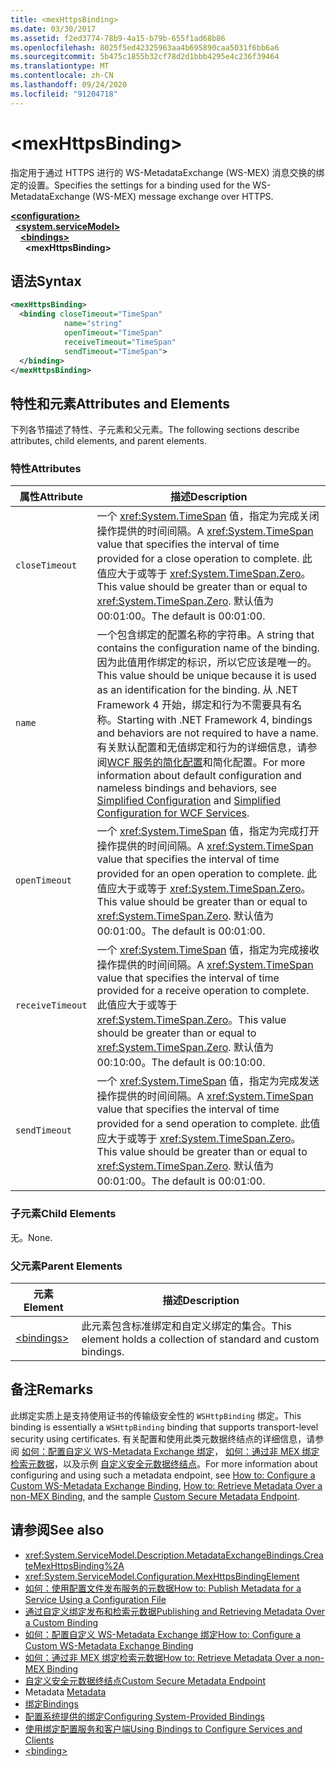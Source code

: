 ```yaml
---
title: <mexHttpsBinding>
ms.date: 03/30/2017
ms.assetid: f2ed3774-78b9-4a15-b79b-655f1ad68b86
ms.openlocfilehash: 8025f5ed42325963aa4b695890caa5031f6bb6a6
ms.sourcegitcommit: 5b475c1855b32cf78d2d1bbb4295e4c236f39464
ms.translationtype: MT
ms.contentlocale: zh-CN
ms.lasthandoff: 09/24/2020
ms.locfileid: "91204718"
---
```

# \<mexHttpsBinding>

<span data-ttu-id="8bc9c-101">指定用于通过 HTTPS 进行的 WS-MetadataExchange (WS-MEX) 消息交换的绑定的设置。</span><span class="sxs-lookup"><span data-stu-id="8bc9c-101">Specifies the settings for a binding used for the WS-MetadataExchange (WS-MEX) message exchange over HTTPS.</span></span>  
  
[**\<configuration>**](../configuration-element.md)\
&nbsp;&nbsp;[**\<system.serviceModel>**](system-servicemodel.md)\
&nbsp;&nbsp;&nbsp;&nbsp;[**\<bindings>**](bindings.md)\
&nbsp;&nbsp;&nbsp;&nbsp;&nbsp;&nbsp;**\<mexHttpsBinding>**  
  
## <a name="syntax"></a><span data-ttu-id="8bc9c-102">语法</span><span class="sxs-lookup"><span data-stu-id="8bc9c-102">Syntax</span></span>  
  
```xml  
<mexHttpsBinding>
  <binding closeTimeout="TimeSpan"
            name="string"
            openTimeout="TimeSpan"
            receiveTimeout="TimeSpan"
            sendTimeout="TimeSpan">
  </binding>
</mexHttpsBinding>
```  
  
## <a name="attributes-and-elements"></a><span data-ttu-id="8bc9c-103">特性和元素</span><span class="sxs-lookup"><span data-stu-id="8bc9c-103">Attributes and Elements</span></span>  

 <span data-ttu-id="8bc9c-104">下列各节描述了特性、子元素和父元素。</span><span class="sxs-lookup"><span data-stu-id="8bc9c-104">The following sections describe attributes, child elements, and parent elements.</span></span>  
  
### <a name="attributes"></a><span data-ttu-id="8bc9c-105">特性</span><span class="sxs-lookup"><span data-stu-id="8bc9c-105">Attributes</span></span>  
  
|<span data-ttu-id="8bc9c-106">属性</span><span class="sxs-lookup"><span data-stu-id="8bc9c-106">Attribute</span></span>|<span data-ttu-id="8bc9c-107">描述</span><span class="sxs-lookup"><span data-stu-id="8bc9c-107">Description</span></span>|  
|---------------|-----------------|  
|`closeTimeout`|<span data-ttu-id="8bc9c-108">一个 <xref:System.TimeSpan> 值，指定为完成关闭操作提供的时间间隔。</span><span class="sxs-lookup"><span data-stu-id="8bc9c-108">A <xref:System.TimeSpan> value that specifies the interval of time provided for a close operation to complete.</span></span> <span data-ttu-id="8bc9c-109">此值应大于或等于 <xref:System.TimeSpan.Zero>。</span><span class="sxs-lookup"><span data-stu-id="8bc9c-109">This value should be greater than or equal to <xref:System.TimeSpan.Zero>.</span></span> <span data-ttu-id="8bc9c-110">默认值为 00:01:00。</span><span class="sxs-lookup"><span data-stu-id="8bc9c-110">The default is 00:01:00.</span></span>|  
|`name`|<span data-ttu-id="8bc9c-111">一个包含绑定的配置名称的字符串。</span><span class="sxs-lookup"><span data-stu-id="8bc9c-111">A string that contains the configuration name of the binding.</span></span> <span data-ttu-id="8bc9c-112">因为此值用作绑定的标识，所以它应该是唯一的。</span><span class="sxs-lookup"><span data-stu-id="8bc9c-112">This value should be unique because it is used as an identification for the binding.</span></span> <span data-ttu-id="8bc9c-113">从 .NET Framework 4 开始，绑定和行为不需要具有名称。</span><span class="sxs-lookup"><span data-stu-id="8bc9c-113">Starting with .NET Framework 4, bindings and behaviors are not required to have a name.</span></span> <span data-ttu-id="8bc9c-114">有关默认配置和无值绑定和行为的详细信息，请参阅[WCF 服务的](../../../wcf/samples/simplified-configuration-for-wcf-services.md)[简化配置](../../../wcf/simplified-configuration.md)和简化配置。</span><span class="sxs-lookup"><span data-stu-id="8bc9c-114">For more information about default configuration and nameless bindings and behaviors, see [Simplified Configuration](../../../wcf/simplified-configuration.md) and [Simplified Configuration for WCF Services](../../../wcf/samples/simplified-configuration-for-wcf-services.md).</span></span>|  
|`openTimeout`|<span data-ttu-id="8bc9c-115">一个 <xref:System.TimeSpan> 值，指定为完成打开操作提供的时间间隔。</span><span class="sxs-lookup"><span data-stu-id="8bc9c-115">A <xref:System.TimeSpan> value that specifies the interval of time provided for an open operation to complete.</span></span> <span data-ttu-id="8bc9c-116">此值应大于或等于 <xref:System.TimeSpan.Zero>。</span><span class="sxs-lookup"><span data-stu-id="8bc9c-116">This value should be greater than or equal to <xref:System.TimeSpan.Zero>.</span></span> <span data-ttu-id="8bc9c-117">默认值为 00:01:00。</span><span class="sxs-lookup"><span data-stu-id="8bc9c-117">The default is 00:01:00.</span></span>|  
|`receiveTimeout`|<span data-ttu-id="8bc9c-118">一个 <xref:System.TimeSpan> 值，指定为完成接收操作提供的时间间隔。</span><span class="sxs-lookup"><span data-stu-id="8bc9c-118">A <xref:System.TimeSpan> value that specifies the interval of time provided for a receive operation to complete.</span></span> <span data-ttu-id="8bc9c-119">此值应大于或等于 <xref:System.TimeSpan.Zero>。</span><span class="sxs-lookup"><span data-stu-id="8bc9c-119">This value should be greater than or equal to <xref:System.TimeSpan.Zero>.</span></span> <span data-ttu-id="8bc9c-120">默认值为 00:10:00。</span><span class="sxs-lookup"><span data-stu-id="8bc9c-120">The default is 00:10:00.</span></span>|  
|`sendTimeout`|<span data-ttu-id="8bc9c-121">一个 <xref:System.TimeSpan> 值，指定为完成发送操作提供的时间间隔。</span><span class="sxs-lookup"><span data-stu-id="8bc9c-121">A <xref:System.TimeSpan> value that specifies the interval of time provided for a send operation to complete.</span></span> <span data-ttu-id="8bc9c-122">此值应大于或等于 <xref:System.TimeSpan.Zero>。</span><span class="sxs-lookup"><span data-stu-id="8bc9c-122">This value should be greater than or equal to <xref:System.TimeSpan.Zero>.</span></span> <span data-ttu-id="8bc9c-123">默认值为 00:01:00。</span><span class="sxs-lookup"><span data-stu-id="8bc9c-123">The default is 00:01:00.</span></span>|  
  
### <a name="child-elements"></a><span data-ttu-id="8bc9c-124">子元素</span><span class="sxs-lookup"><span data-stu-id="8bc9c-124">Child Elements</span></span>  

 <span data-ttu-id="8bc9c-125">无。</span><span class="sxs-lookup"><span data-stu-id="8bc9c-125">None.</span></span>  
  
### <a name="parent-elements"></a><span data-ttu-id="8bc9c-126">父元素</span><span class="sxs-lookup"><span data-stu-id="8bc9c-126">Parent Elements</span></span>  
  
|<span data-ttu-id="8bc9c-127">元素</span><span class="sxs-lookup"><span data-stu-id="8bc9c-127">Element</span></span>|<span data-ttu-id="8bc9c-128">描述</span><span class="sxs-lookup"><span data-stu-id="8bc9c-128">Description</span></span>|  
|-------------|-----------------|  
|[\<bindings>](bindings.md)|<span data-ttu-id="8bc9c-129">此元素包含标准绑定和自定义绑定的集合。</span><span class="sxs-lookup"><span data-stu-id="8bc9c-129">This element holds a collection of standard and custom bindings.</span></span>|  
  
## <a name="remarks"></a><span data-ttu-id="8bc9c-130">备注</span><span class="sxs-lookup"><span data-stu-id="8bc9c-130">Remarks</span></span>  

 <span data-ttu-id="8bc9c-131">此绑定实质上是支持使用证书的传输级安全性的 `WSHttpBinding` 绑定。</span><span class="sxs-lookup"><span data-stu-id="8bc9c-131">This binding is essentially a `WSHttpBinding` binding that supports transport-level security using certificates.</span></span> <span data-ttu-id="8bc9c-132">有关配置和使用此类元数据终结点的详细信息，请参阅 [如何：配置自定义 WS-Metadata Exchange 绑定](../../../wcf/extending/how-to-configure-a-custom-ws-metadata-exchange-binding.md)， [如何：通过非 MEX 绑定检索元数据](../../../wcf/extending/how-to-retrieve-metadata-over-a-non-mex-binding.md)，以及示例 [自定义安全元数据终结点](../../../wcf/samples/custom-secure-metadata-endpoint.md)。</span><span class="sxs-lookup"><span data-stu-id="8bc9c-132">For more information about configuring and using such a metadata endpoint, see [How to: Configure a Custom WS-Metadata Exchange Binding](../../../wcf/extending/how-to-configure-a-custom-ws-metadata-exchange-binding.md), [How to: Retrieve Metadata Over a non-MEX Binding](../../../wcf/extending/how-to-retrieve-metadata-over-a-non-mex-binding.md), and the sample [Custom Secure Metadata Endpoint](../../../wcf/samples/custom-secure-metadata-endpoint.md).</span></span>  
  
## <a name="see-also"></a><span data-ttu-id="8bc9c-133">请参阅</span><span class="sxs-lookup"><span data-stu-id="8bc9c-133">See also</span></span>

- <xref:System.ServiceModel.Description.MetadataExchangeBindings.CreateMexHttpsBinding%2A>
- <xref:System.ServiceModel.Configuration.MexHttpsBindingElement>
- [<span data-ttu-id="8bc9c-134">如何：使用配置文件发布服务的元数据</span><span class="sxs-lookup"><span data-stu-id="8bc9c-134">How to: Publish Metadata for a Service Using a Configuration File</span></span>](../../../wcf/feature-details/how-to-publish-metadata-for-a-service-using-a-configuration-file.md)
- [<span data-ttu-id="8bc9c-135">通过自定义绑定发布和检索元数据</span><span class="sxs-lookup"><span data-stu-id="8bc9c-135">Publishing and Retrieving Metadata Over a Custom Binding</span></span>](../../../wcf/extending/publishing-and-retrieving-metadata-over-a-custom-binding.md)
- [<span data-ttu-id="8bc9c-136">如何：配置自定义 WS-Metadata Exchange 绑定</span><span class="sxs-lookup"><span data-stu-id="8bc9c-136">How to: Configure a Custom WS-Metadata Exchange Binding</span></span>](../../../wcf/extending/how-to-configure-a-custom-ws-metadata-exchange-binding.md)
- [<span data-ttu-id="8bc9c-137">如何：通过非 MEX 绑定检索元数据</span><span class="sxs-lookup"><span data-stu-id="8bc9c-137">How to: Retrieve Metadata Over a non-MEX Binding</span></span>](../../../wcf/extending/how-to-retrieve-metadata-over-a-non-mex-binding.md)
- [<span data-ttu-id="8bc9c-138">自定义安全元数据终结点</span><span class="sxs-lookup"><span data-stu-id="8bc9c-138">Custom Secure Metadata Endpoint</span></span>](../../../wcf/samples/custom-secure-metadata-endpoint.md)
- <span data-ttu-id="8bc9c-139">Metadata </span><span class="sxs-lookup"><span data-stu-id="8bc9c-139">[Metadata](../../../wcf/feature-details/metadata.md)</span></span>
- [<span data-ttu-id="8bc9c-140">绑定</span><span class="sxs-lookup"><span data-stu-id="8bc9c-140">Bindings</span></span>](../../../wcf/bindings.md)
- [<span data-ttu-id="8bc9c-141">配置系统提供的绑定</span><span class="sxs-lookup"><span data-stu-id="8bc9c-141">Configuring System-Provided Bindings</span></span>](../../../wcf/feature-details/configuring-system-provided-bindings.md)
- [<span data-ttu-id="8bc9c-142">使用绑定配置服务和客户端</span><span class="sxs-lookup"><span data-stu-id="8bc9c-142">Using Bindings to Configure Services and Clients</span></span>](../../../wcf/using-bindings-to-configure-services-and-clients.md)
- [\<binding>](bindings.md)

